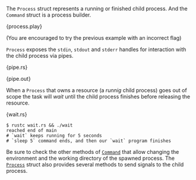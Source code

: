 The `Process` struct represents a running or finished child process. And the
`Command` struct is a process builder.

{process.play}

(You are encouraged to try the previous example with an incorrect flag)

`Process` exposes the `stdin`, `stdout` and `stderr` handles for interaction
with the child process via pipes.

{pipe.rs}

{pipe.out}

When a `Process` that owns a resource (a *runnig* child process) goes out of
scope the task will *wait* until the child process finishes before releasing
the resource.

{wait.rs}

```
$ rustc wait.rs && ./wait
reached end of main
# `wait` keeps running for 5 seconds
# `sleep 5` command ends, and then our `wait` program finishes
```

Be sure to check the other methods of
[`Command`](http://static.rust-lang.org/doc/master/std/io/process/struct.Command.html)
that allow changing the environment and the working directory of the spawned
process. The
[`Process`](http://static.rust-lang.org/doc/master/std/io/process/struct.Process.html)
struct also provides several methods to send signals to the child process.
